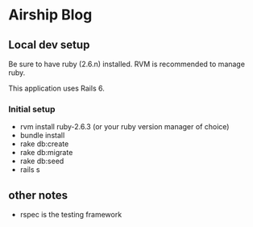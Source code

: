 # Airship Blog

## Local dev setup

Be sure to have ruby (2.6.n) installed. RVM is
recommended to manage ruby.

This application uses Rails 6.

### Initial setup

* rvm install ruby-2.6.3 (or your ruby version manager of choice)
* bundle install
* rake db:create
* rake db:migrate
* rake db:seed
* rails s

## other notes
* rspec is the testing framework

